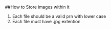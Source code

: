 ##How to Store images within it

1. Each file should be a valid prn with lower case 
2. Each file must have .jpg extention